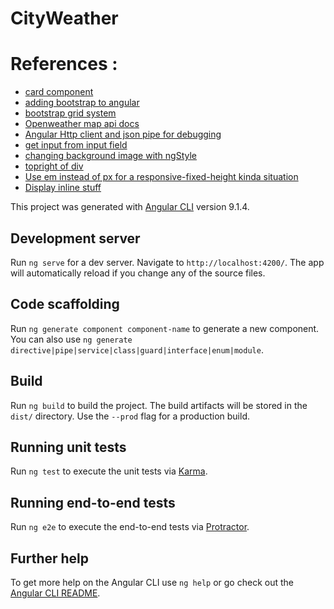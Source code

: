 # CityWeather

# References :
* [card component](https://akveo.github.io/nebular/docs/components/card/overview#nbcardcomponent)
* [adding bootstrap to angular](https://www.smashingmagazine.com/2019/02/angular-application-bootstrap/)
* [bootstrap grid system](https://getbootstrap.com/docs/4.1/layout/grid/)
* [Openweather map api docs](https://openweathermap.org/current)
* [Angular Http client and json pipe for debugging](https://www.youtube.com/watch?v=_05v0mrNLh0&t=219s)
* [get input from input field](https://stackoverflow.com/questions/56203795/get-value-input-text-with-button-angular-7)
* [changing background image with ngStyle](https://stackoverflow.com/a/34875479)
* [topright of div](https://stackoverflow.com/questions/13114819/positioning-elements-at-top-right-of-div)
* [Use em instead of px for a responsive-fixed-height kinda situation](https://stackoverflow.com/questions/609517/why-em-instead-of-px)
* [Display inline stuff](https://stackoverflow.com/a/403149)


This project was generated with [Angular CLI](https://github.com/angular/angular-cli) version 9.1.4.

## Development server

Run `ng serve` for a dev server. Navigate to `http://localhost:4200/`. The app will automatically reload if you change any of the source files.

## Code scaffolding

Run `ng generate component component-name` to generate a new component. You can also use `ng generate directive|pipe|service|class|guard|interface|enum|module`.

## Build

Run `ng build` to build the project. The build artifacts will be stored in the `dist/` directory. Use the `--prod` flag for a production build.

## Running unit tests

Run `ng test` to execute the unit tests via [Karma](https://karma-runner.github.io).

## Running end-to-end tests

Run `ng e2e` to execute the end-to-end tests via [Protractor](http://www.protractortest.org/).

## Further help

To get more help on the Angular CLI use `ng help` or go check out the [Angular CLI README](https://github.com/angular/angular-cli/blob/master/README.md).
